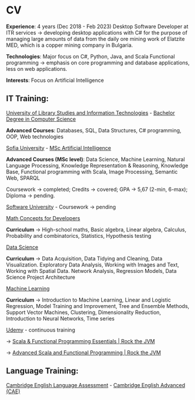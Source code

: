 # CV

**Experience**: 4 years (Dec 2018 - Feb 2023) Desktop Software Developer at ITR services -> developing desktop applications with C# for the purpose of managing large amounts of data from the daily ore mining work of Elatzite MED, which is a copper mining company in Bulgaria.

**Technologies**: Major focus on C#, Python, Java, and Scala Functional programming -> emphasis on core programming and database applications, less on web applications.

**Interests**: Focus on Artificial Intelligence

## IT Training:

[University of Library Studies and Information Technologies](https://www.unibit.bg/en) - [Bachelor Degree in Computer Science](https://github.com/nataliya-stoichevska/CV/blob/main/certificates/Diploma_NatalijaStojchevska.pdf)

**Advanced Courses**: Databases, SQL, Data Structures, C# programming, OOP, Web technologies

[Sofia University](https://www.fmi.uni-sofia.bg/en/artificial-intelligence) - [MSc Artificial Intelligence](https://github.com/nataliya-stoichevska/CV/blob/main/certificates/AcademicRecordSU.pdf)

**Advanced Courses (MSc level)**: Data Science, Machine Learning, Natural Language Processing, Knowledge Representation & Reasoning, Knowledge Base, Functional programming with Scala, Image Processing, Semantic Web, SPARQL

Coursework -> completed; Credits -> covered; GPA -> 5,67 (2-min, 6-max); Diploma -> pending.

[Software University](https://softuni.bg/) - Coursework -> pending

[Math Concepts for Developers](https://github.com/nataliya-stoichevska/LearningMathConceptsForDevelopers)

**Curriculum** -> High-school maths, Basic algebra, Linear algebra, Calculus, Probability and combinatorics, Statistics, Hypothesis testing

[Data Science](https://github.com/nataliya-stoichevska/LearningDataScience)

**Curriculum** -> Data Acquisition, Data Tidying and Cleaning, Data Visualization. Exploratory Data Analysis, Working with Images and Text, Working with Spatial Data. Network Analysis, Regression Models, Data Science Project Architecture

[Machine Learning](https://github.com/nataliya-stoichevska/LearningMachineLearning)

**Curriculum** -> Introduction to Machine Learning, Linear and Logistic Regression, Model Training and Improvement, Tree and Ensemble Methods, Support Vector Machines, Clustering, Dimensionality Reduction, Introduction to Neural Networks, Time series

[Udemy](https://www.udemy.com/) - continuous training

-> [Scala & Functional Programming Essentials | Rock the JVM](https://www.udemy.com/certificate/UC-e03110d5-a787-4ecb-9578-5a5017beca87/)

-> [Advanced Scala and Functional Programming | Rock the JVM](https://www.udemy.com/certificate/UC-4834cbed-8a39-4b73-94b1-e1e2b04169a6/)

## Language Training:

[Cambridge English Language Assessment](https://www.cambridgeenglish.org/) - [Cambridge English Advanced (CAE)](https://github.com/nataliya-stoichevska/CV/blob/main/certificates/Cambridge%20Assessment.pdf)


